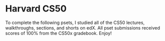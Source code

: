 # Harvard CS50
To complete the following psets, I studied all of the CS50 lectures, walkthroughs, sections, and shorts on edX. All pset submissions received scores of 100% from the CS50x gradebook.
Enjoy!</br>
